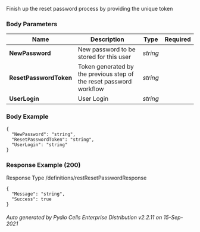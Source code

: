 






 
Finish up the reset password process by providing the unique token  


### Body Parameters

Name | Description | Type | Required
---|---|---|---
**NewPassword** | New password to be stored for this user | _string_ |   
**ResetPasswordToken** | Token generated by the previous step of the reset password workflow | _string_ |   
**UserLogin** | User Login | _string_ |   


### Body Example
```
{
  "NewPassword": "string",
  "ResetPasswordToken": "string",
  "UserLogin": "string"
}
```






### Response Example (200)
Response Type /definitions/restResetPasswordResponse

```
{
  "Message": "string",
  "Success": true
}
```




###### Auto generated by Pydio Cells Enterprise Distribution v2.2.11 on 15-Sep-2021
